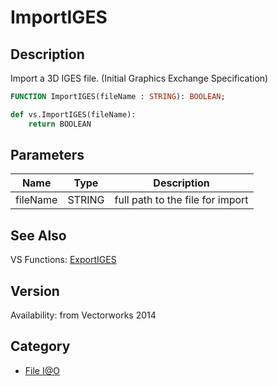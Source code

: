 # ImportIGES

## Description
Import a 3D IGES file. (Initial Graphics Exchange Specification)

```pascal
FUNCTION ImportIGES(fileName : STRING): BOOLEAN;
```

```python
def vs.ImportIGES(fileName):
    return BOOLEAN
```

## Parameters
|Name|Type|Description|
|---|---|---|
|fileName|STRING|full path to the file for import|

## See Also
VS Functions:
[ExportIGES](ExportIGES.md)

## Version
Availability: from Vectorworks 2014

## Category
* [File I@O](../Categories/File%20IO.md)
